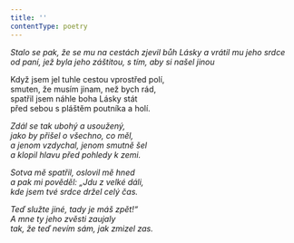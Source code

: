 ```yaml
---
title: ''
contentType: poetry
---
```


<section>

_Stalo se pak, že se mu na cestách zjevil bůh Lásky a vrátil mu jeho srdce od paní, jež byla jeho záštitou, s tím, aby si našel jinou_

</section>

<section>

Když jsem jel tuhle cestou vprostřed polí,  
smuten, že musím jinam, než bych rád,  
spatřil jsem náhle boha Lásky stát  
před sebou s pláštěm poutníka a holí.

_Zdál se tak ubohý a usoužený,  
jako by přišel o všechno, co měl,  
a jenom vzdychal, jenom smutně šel  
a klopil hlavu před pohledy k zemi._

</section>

<section>

_Sotva mě spatřil, oslovil mě hned  
a pak mi pověděl: „Jdu z velké dáli,  
kde jsem tvé srdce držel celý čas._

</section>

<section>

_Teď služte jiné, tady je máš zpět!“  
A mne ty jeho zvěsti zaujaly  
tak, že teď nevím sám, jak zmizel zas._

</section>
